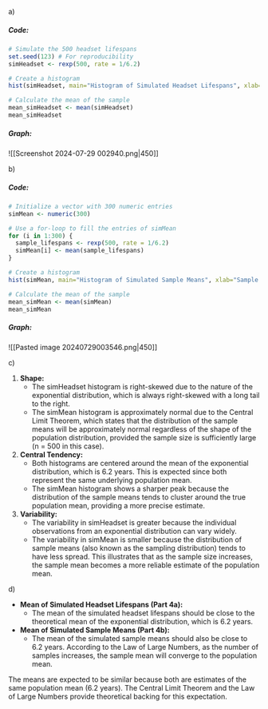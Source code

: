 a) 
##### Code:
```R
# Simulate the 500 headset lifespans
set.seed(123) # For reproducibility
simHeadset <- rexp(500, rate = 1/6.2)

# Create a histogram
hist(simHeadset, main="Histogram of Simulated Headset Lifespans", xlab="Lifespan (years)", ylab="Frequency", col="lightblue", border="black")

# Calculate the mean of the sample
mean_simHeadset <- mean(simHeadset)
mean_simHeadset
```
##### Graph:
![[Screenshot 2024-07-29 002940.png|450]]

b)
##### Code:
```R
# Initialize a vector with 300 numeric entries
simMean <- numeric(300)

# Use a for-loop to fill the entries of simMean
for (i in 1:300) {
  sample_lifespans <- rexp(500, rate = 1/6.2)
  simMean[i] <- mean(sample_lifespans)
}

# Create a histogram
hist(simMean, main="Histogram of Simulated Sample Means", xlab="Sample Mean Lifespan (years)", ylab="Frequency", col="lightgreen", border="black")

# Calculate the mean of the sample
mean_simMean <- mean(simMean)
mean_simMean
```
##### Graph:
![[Pasted image 20240729003546.png|450]]

c)
1. **Shape:**
    - The simHeadset histogram is right-skewed due to the nature of the exponential distribution, which is always right-skewed with a long tail to the right.
    - The simMean histogram is approximately normal due to the Central Limit Theorem, which states that the distribution of the sample means will be approximately normal regardless of the shape of the population distribution, provided the sample size is sufficiently large (n = 500 in this case).
2. **Central Tendency:**
    - Both histograms are centered around the mean of the exponential distribution, which is 6.2 years. This is expected since both represent the same underlying population mean.
    - The simMean histogram shows a sharper peak because the distribution of the sample means tends to cluster around the true population mean, providing a more precise estimate.
3. **Variability:**
    - The variability in simHeadset is greater because the individual observations from an exponential distribution can vary widely.
    - The variability in simMean is smaller because the distribution of sample means (also known as the sampling distribution) tends to have less spread. This illustrates that as the sample size increases, the sample mean becomes a more reliable estimate of the population mean.

d)

- **Mean of Simulated Headset Lifespans (Part 4a):**
    - The mean of the simulated headset lifespans should be close to the theoretical mean of the exponential distribution, which is 6.2 years.
- **Mean of Simulated Sample Means (Part 4b):**
    - The mean of the simulated sample means should also be close to 6.2 years. According to the Law of Large Numbers, as the number of samples increases, the sample mean will converge to the population mean.

The means are expected to be similar because both are estimates of the same population mean (6.2 years). The Central Limit Theorem and the Law of Large Numbers provide theoretical backing for this expectation.
